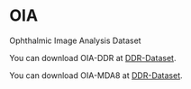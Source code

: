 # OIA
Ophthalmic Image Analysis Dataset

You can download OIA-DDR at [DDR-Dataset](https://github.com/nkicsl/DDR-dataset).

You can download OIA-MDA8 at [DDR-Dataset](https://github.com/nkicsl/OIA-MDA8).
